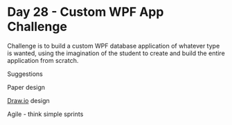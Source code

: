 # Day 28 - Custom WPF App Challenge

Challenge is to build a custom WPF database application of whatever type is wanted, using the imagination of the student to create and build the entire application from scratch.

Suggestions

Paper design

[Draw.io](http://draw.io) design

Agile - think simple sprints